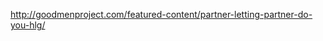 <a href="http://goodmenproject.com/featured-content/partner-letting-partner-do-you-hlg/" target="_blank">http://goodmenproject.com/featured-content/partner-letting-partner-do-you-hlg/</a>
